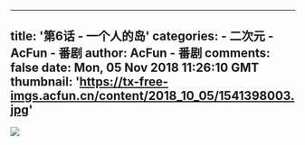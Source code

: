 
---
title: '第6话 - 一个人的岛'
categories: 
    - 二次元
    - AcFun - 番剧
author: AcFun - 番剧
comments: false
date: Mon, 05 Nov 2018 11:26:10 GMT
thumbnail: 'https://tx-free-imgs.acfun.cn/content/2018_10_05/1541398003.jpg'
---

<div>   
<img src="https://tx-free-imgs.acfun.cn/content/2018_10_05/1541398003.jpg" referrerpolicy="no-referrer">  
</div>
            
